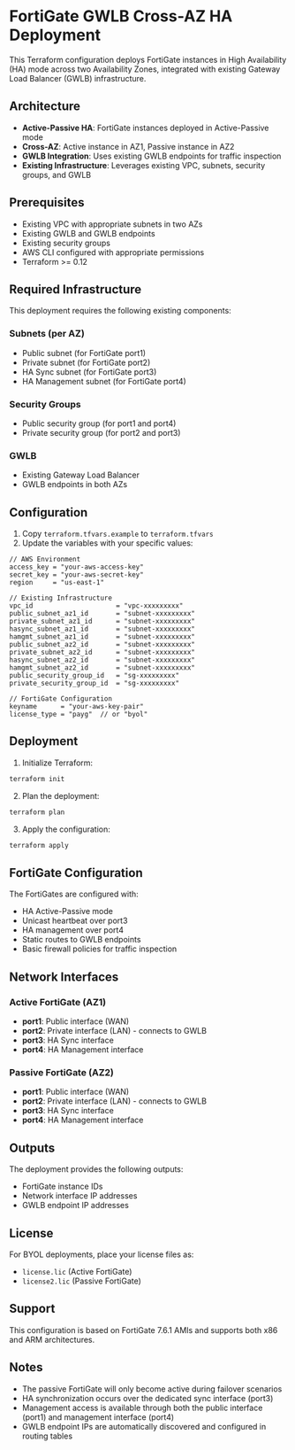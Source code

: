 # FortiGate GWLB Cross-AZ HA Deployment

This Terraform configuration deploys FortiGate instances in High Availability (HA) mode across two Availability Zones, integrated with existing Gateway Load Balancer (GWLB) infrastructure.

## Architecture

- **Active-Passive HA**: FortiGate instances deployed in Active-Passive mode
- **Cross-AZ**: Active instance in AZ1, Passive instance in AZ2
- **GWLB Integration**: Uses existing GWLB endpoints for traffic inspection
- **Existing Infrastructure**: Leverages existing VPC, subnets, security groups, and GWLB

## Prerequisites

- Existing VPC with appropriate subnets in two AZs
- Existing GWLB and GWLB endpoints
- Existing security groups
- AWS CLI configured with appropriate permissions
- Terraform >= 0.12

## Required Infrastructure

This deployment requires the following existing components:

### Subnets (per AZ)
- Public subnet (for FortiGate port1)
- Private subnet (for FortiGate port2)
- HA Sync subnet (for FortiGate port3)
- HA Management subnet (for FortiGate port4)

### Security Groups
- Public security group (for port1 and port4)
- Private security group (for port2 and port3)

### GWLB
- Existing Gateway Load Balancer
- GWLB endpoints in both AZs

## Configuration

1. Copy `terraform.tfvars.example` to `terraform.tfvars`
2. Update the variables with your specific values:

```hcl
// AWS Environment
access_key = "your-aws-access-key"
secret_key = "your-aws-secret-key"
region     = "us-east-1"

// Existing Infrastructure
vpc_id                     = "vpc-xxxxxxxxx"
public_subnet_az1_id       = "subnet-xxxxxxxxx"
private_subnet_az1_id      = "subnet-xxxxxxxxx"
hasync_subnet_az1_id       = "subnet-xxxxxxxxx"
hamgmt_subnet_az1_id       = "subnet-xxxxxxxxx"
public_subnet_az2_id       = "subnet-xxxxxxxxx"
private_subnet_az2_id      = "subnet-xxxxxxxxx"
hasync_subnet_az2_id       = "subnet-xxxxxxxxx"
hamgmt_subnet_az2_id       = "subnet-xxxxxxxxx"
public_security_group_id   = "sg-xxxxxxxxx"
private_security_group_id  = "sg-xxxxxxxxx"

// FortiGate Configuration
keyname      = "your-aws-key-pair"
license_type = "payg"  // or "byol"
```

## Deployment

1. Initialize Terraform:
```bash
terraform init
```

2. Plan the deployment:
```bash
terraform plan
```

3. Apply the configuration:
```bash
terraform apply
```

## FortiGate Configuration

The FortiGates are configured with:
- HA Active-Passive mode
- Unicast heartbeat over port3
- HA management over port4
- Static routes to GWLB endpoints
- Basic firewall policies for traffic inspection

## Network Interfaces

### Active FortiGate (AZ1)
- **port1**: Public interface (WAN)
- **port2**: Private interface (LAN) - connects to GWLB
- **port3**: HA Sync interface
- **port4**: HA Management interface

### Passive FortiGate (AZ2)
- **port1**: Public interface (WAN)
- **port2**: Private interface (LAN) - connects to GWLB
- **port3**: HA Sync interface
- **port4**: HA Management interface

## Outputs

The deployment provides the following outputs:
- FortiGate instance IDs
- Network interface IP addresses
- GWLB endpoint IP addresses

## License

For BYOL deployments, place your license files as:
- `license.lic` (Active FortiGate)
- `license2.lic` (Passive FortiGate)

## Support

This configuration is based on FortiGate 7.6.1 AMIs and supports both x86 and ARM architectures.

## Notes

- The passive FortiGate will only become active during failover scenarios
- HA synchronization occurs over the dedicated sync interface (port3)
- Management access is available through both the public interface (port1) and management interface (port4)
- GWLB endpoint IPs are automatically discovered and configured in routing tables